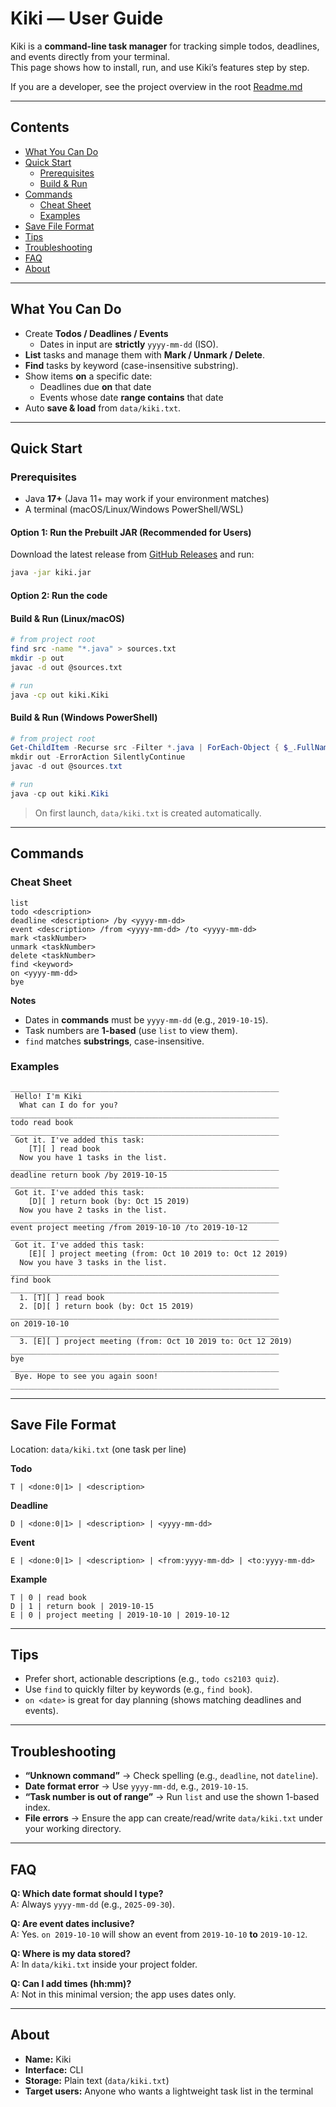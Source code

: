 # Kiki — User Guide

Kiki is a **command-line task manager** for tracking simple todos, deadlines, and events directly from your terminal.  
This page shows how to install, run, and use Kiki’s features step by step.

If you are a developer, see the project overview in the root [Readme.md](https://github.com/Kevin88866/ip/blob/A-Release/README.md)

---

## Contents
- [What You Can Do](#what-you-can-do)
- [Quick Start](#quick-start)
    - [Prerequisites](#prerequisites)
    - [Build & Run](#build--run)
- [Commands](#commands)
    - [Cheat Sheet](#cheat-sheet)
    - [Examples](#examples)
- [Save File Format](#save-file-format)
- [Tips](#tips)
- [Troubleshooting](#troubleshooting)
- [FAQ](#faq)
- [About](#about)

---

## What You Can Do
- Create **Todos / Deadlines / Events**
    - Dates in input are **strictly** `yyyy-mm-dd` (ISO).
- **List** tasks and manage them with **Mark / Unmark / Delete**.
- **Find** tasks by keyword (case-insensitive substring).
- Show items **on** a specific date:
    - Deadlines due **on** that date
    - Events whose date **range contains** that date
- Auto **save & load** from `data/kiki.txt`.

---

## Quick Start

### Prerequisites
- Java **17+** (Java 11+ may work if your environment matches)
- A terminal (macOS/Linux/Windows PowerShell/WSL)

#### Option 1: Run the Prebuilt JAR (Recommended for Users)
Download the latest release from [GitHub Releases](https://github.com/Kevin88866/ip/releases/tag/A-Release) and run:

```bash
java -jar kiki.jar
```

#### Option 2: Run the code

#### Build & Run (Linux/macOS)

```bash
# from project root
find src -name "*.java" > sources.txt
mkdir -p out
javac -d out @sources.txt

# run
java -cp out kiki.Kiki
```

#### Build & Run (Windows PowerShell)
```powershell
# from project root
Get-ChildItem -Recurse src -Filter *.java | ForEach-Object { $_.FullName } | Set-Content sources.txt
mkdir out -ErrorAction SilentlyContinue
javac -d out @sources.txt

# run
java -cp out kiki.Kiki
```

> On first launch, `data/kiki.txt` is created automatically.

---

## Commands

### Cheat Sheet
```
list
todo <description>
deadline <description> /by <yyyy-mm-dd>
event <description> /from <yyyy-mm-dd> /to <yyyy-mm-dd>
mark <taskNumber>
unmark <taskNumber>
delete <taskNumber>
find <keyword>
on <yyyy-mm-dd>
bye
```

**Notes**
- Dates in **commands** must be `yyyy-mm-dd` (e.g., `2019-10-15`).
- Task numbers are **1-based** (use `list` to view them).
- `find` matches **substrings**, case-insensitive.

### Examples
```
____________________________________________________________
 Hello! I'm Kiki
  What can I do for you?
____________________________________________________________
todo read book
____________________________________________________________
 Got it. I've added this task:
    [T][ ] read book
  Now you have 1 tasks in the list.
____________________________________________________________
deadline return book /by 2019-10-15
____________________________________________________________
 Got it. I've added this task:
    [D][ ] return book (by: Oct 15 2019)
  Now you have 2 tasks in the list.
____________________________________________________________
event project meeting /from 2019-10-10 /to 2019-10-12
____________________________________________________________
 Got it. I've added this task:
    [E][ ] project meeting (from: Oct 10 2019 to: Oct 12 2019)
  Now you have 3 tasks in the list.
____________________________________________________________
find book
____________________________________________________________
  1. [T][ ] read book
  2. [D][ ] return book (by: Oct 15 2019)
____________________________________________________________
on 2019-10-10
____________________________________________________________
  3. [E][ ] project meeting (from: Oct 10 2019 to: Oct 12 2019)
____________________________________________________________
bye
____________________________________________________________
 Bye. Hope to see you again soon!
____________________________________________________________
```

---

## Save File Format

Location: `data/kiki.txt` (one task per line)

**Todo**
```
T | <done:0|1> | <description>
```

**Deadline**
```
D | <done:0|1> | <description> | <yyyy-mm-dd>
```

**Event**
```
E | <done:0|1> | <description> | <from:yyyy-mm-dd> | <to:yyyy-mm-dd>
```

**Example**
```
T | 0 | read book
D | 1 | return book | 2019-10-15
E | 0 | project meeting | 2019-10-10 | 2019-10-12
```

---

## Tips
- Prefer short, actionable descriptions (e.g., `todo cs2103 quiz`).
- Use `find` to quickly filter by keywords (e.g., `find book`).
- `on <date>` is great for day planning (shows matching deadlines and events).

---

## Troubleshooting
- **“Unknown command”** → Check spelling (e.g., `deadline`, not `dateline`).
- **Date format error** → Use `yyyy-mm-dd`, e.g., `2019-10-15`.
- **“Task number is out of range”** → Run `list` and use the shown 1-based index.
- **File errors** → Ensure the app can create/read/write `data/kiki.txt` under your working directory.

---

## FAQ
**Q: Which date format should I type?**  
A: Always `yyyy-mm-dd` (e.g., `2025-09-30`).

**Q: Are event dates inclusive?**  
A: Yes. `on 2019-10-10` will show an event from `2019-10-10` **to** `2019-10-12`.

**Q: Where is my data stored?**  
A: In `data/kiki.txt` inside your project folder.

**Q: Can I add times (hh:mm)?**  
A: Not in this minimal version; the app uses dates only.

---

## About
- **Name:** Kiki
- **Interface:** CLI
- **Storage:** Plain text (`data/kiki.txt`)
- **Target users:** Anyone who wants a lightweight task list in the terminal

